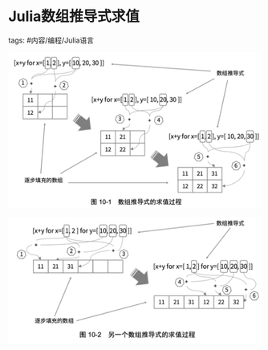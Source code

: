 # Julia数组推导式求值

tags: #内容/编程/Julia语言 

![image-20220517222612520](Julia数组推导式求值.assets/image-20220517222612520.png)



![image-20220517222640546](Julia数组推导式求值.assets/image-20220517222640546.png)




